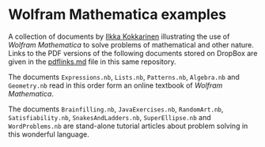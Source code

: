 # Wolfram Mathematica examples

A collection of documents by [Ilkka Kokkarinen](http://scs.ryerson.ca/~ikokkari) illustrating the use of *Wolfram Mathematica* to solve problems of mathematical and other nature. Links to the PDF versions of the following documents stored on DropBox are given in the [pdflinks.md](https://github.com/ikokkari/WolframExamples/blob/master/pdflinks.md) file in this same repository.

The documents `Expressions.nb`, `Lists.nb`, `Patterns.nb`, `Algebra.nb` and `Geometry.nb` read in this order form an online textbook of *Wolfram Mathematica*.

The documents `Brainfilling.nb`, `JavaExercises.nb`, `RandomArt.nb`, `Satisfiability.nb`, `SnakesAndLadders.nb`, `SuperEllipse.nb` and `WordProblems.nb` are stand-alone tutorial articles about problem solving in this wonderful language.
